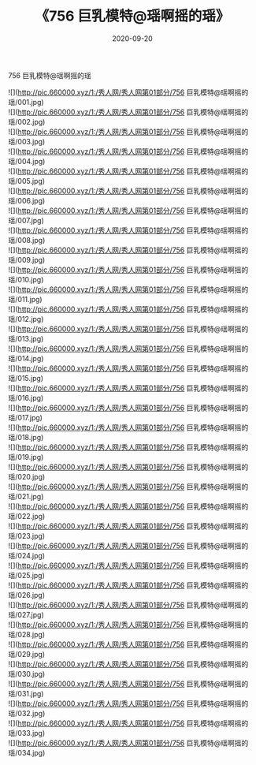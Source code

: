 ﻿---
layout: post
title:  《756 巨乳模特@瑶啊摇的瑶》
date:   2020-09-20
img: http://pic.660000.xyz/1:/秀人网/秀人网第01部分/756 巨乳模特@瑶啊摇的瑶/000.jpg
categories: [美女, 清纯, 唯美]
---

756 巨乳模特@瑶啊摇的瑶

  ![](http://pic.660000.xyz/1:/秀人网/秀人网第01部分/756 巨乳模特@瑶啊摇的瑶/001.jpg) <br> ![](http://pic.660000.xyz/1:/秀人网/秀人网第01部分/756 巨乳模特@瑶啊摇的瑶/002.jpg) <br> ![](http://pic.660000.xyz/1:/秀人网/秀人网第01部分/756 巨乳模特@瑶啊摇的瑶/003.jpg) <br> ![](http://pic.660000.xyz/1:/秀人网/秀人网第01部分/756 巨乳模特@瑶啊摇的瑶/004.jpg) <br> ![](http://pic.660000.xyz/1:/秀人网/秀人网第01部分/756 巨乳模特@瑶啊摇的瑶/005.jpg) <br> ![](http://pic.660000.xyz/1:/秀人网/秀人网第01部分/756 巨乳模特@瑶啊摇的瑶/006.jpg) <br> ![](http://pic.660000.xyz/1:/秀人网/秀人网第01部分/756 巨乳模特@瑶啊摇的瑶/007.jpg) <br> ![](http://pic.660000.xyz/1:/秀人网/秀人网第01部分/756 巨乳模特@瑶啊摇的瑶/008.jpg) <br> ![](http://pic.660000.xyz/1:/秀人网/秀人网第01部分/756 巨乳模特@瑶啊摇的瑶/009.jpg) <br> ![](http://pic.660000.xyz/1:/秀人网/秀人网第01部分/756 巨乳模特@瑶啊摇的瑶/010.jpg) <br> ![](http://pic.660000.xyz/1:/秀人网/秀人网第01部分/756 巨乳模特@瑶啊摇的瑶/011.jpg) <br> ![](http://pic.660000.xyz/1:/秀人网/秀人网第01部分/756 巨乳模特@瑶啊摇的瑶/012.jpg) <br> ![](http://pic.660000.xyz/1:/秀人网/秀人网第01部分/756 巨乳模特@瑶啊摇的瑶/013.jpg) <br> ![](http://pic.660000.xyz/1:/秀人网/秀人网第01部分/756 巨乳模特@瑶啊摇的瑶/014.jpg) <br> ![](http://pic.660000.xyz/1:/秀人网/秀人网第01部分/756 巨乳模特@瑶啊摇的瑶/015.jpg) <br> ![](http://pic.660000.xyz/1:/秀人网/秀人网第01部分/756 巨乳模特@瑶啊摇的瑶/016.jpg) <br> ![](http://pic.660000.xyz/1:/秀人网/秀人网第01部分/756 巨乳模特@瑶啊摇的瑶/017.jpg) <br> ![](http://pic.660000.xyz/1:/秀人网/秀人网第01部分/756 巨乳模特@瑶啊摇的瑶/018.jpg) <br> ![](http://pic.660000.xyz/1:/秀人网/秀人网第01部分/756 巨乳模特@瑶啊摇的瑶/019.jpg) <br> ![](http://pic.660000.xyz/1:/秀人网/秀人网第01部分/756 巨乳模特@瑶啊摇的瑶/020.jpg) <br> ![](http://pic.660000.xyz/1:/秀人网/秀人网第01部分/756 巨乳模特@瑶啊摇的瑶/021.jpg) <br> ![](http://pic.660000.xyz/1:/秀人网/秀人网第01部分/756 巨乳模特@瑶啊摇的瑶/022.jpg) <br> ![](http://pic.660000.xyz/1:/秀人网/秀人网第01部分/756 巨乳模特@瑶啊摇的瑶/023.jpg) <br> ![](http://pic.660000.xyz/1:/秀人网/秀人网第01部分/756 巨乳模特@瑶啊摇的瑶/024.jpg) <br> ![](http://pic.660000.xyz/1:/秀人网/秀人网第01部分/756 巨乳模特@瑶啊摇的瑶/025.jpg) <br> ![](http://pic.660000.xyz/1:/秀人网/秀人网第01部分/756 巨乳模特@瑶啊摇的瑶/026.jpg) <br> ![](http://pic.660000.xyz/1:/秀人网/秀人网第01部分/756 巨乳模特@瑶啊摇的瑶/027.jpg) <br> ![](http://pic.660000.xyz/1:/秀人网/秀人网第01部分/756 巨乳模特@瑶啊摇的瑶/028.jpg) <br> ![](http://pic.660000.xyz/1:/秀人网/秀人网第01部分/756 巨乳模特@瑶啊摇的瑶/029.jpg) <br> ![](http://pic.660000.xyz/1:/秀人网/秀人网第01部分/756 巨乳模特@瑶啊摇的瑶/030.jpg) <br> ![](http://pic.660000.xyz/1:/秀人网/秀人网第01部分/756 巨乳模特@瑶啊摇的瑶/031.jpg) <br> ![](http://pic.660000.xyz/1:/秀人网/秀人网第01部分/756 巨乳模特@瑶啊摇的瑶/032.jpg) <br> ![](http://pic.660000.xyz/1:/秀人网/秀人网第01部分/756 巨乳模特@瑶啊摇的瑶/033.jpg) <br> ![](http://pic.660000.xyz/1:/秀人网/秀人网第01部分/756 巨乳模特@瑶啊摇的瑶/034.jpg) <br>